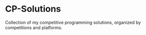 # CP-Solutions
Collection of my competitive programming solutions, organized by competitions and platforms.
